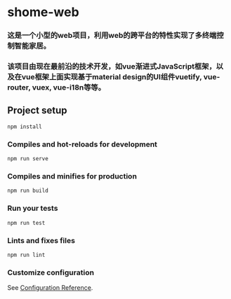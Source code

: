 # shome-web

### 这是一个小型的web项目，利用web的跨平台的特性实现了多终端控制智能家居。

### 该项目由现在最前沿的技术开发，如**vue**渐进式JavaScript框架，以及在vue框架上面实现基于material design的UI组件**vuetify**, **vue-router**, **vuex**, **vue-i18n**等等。


## Project setup
```
npm install
```

### Compiles and hot-reloads for development
```
npm run serve
```

### Compiles and minifies for production
```
npm run build
```

### Run your tests
```
npm run test
```

### Lints and fixes files
```
npm run lint
```

### Customize configuration
See [Configuration Reference](https://cli.vuejs.org/config/).
